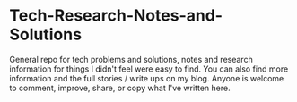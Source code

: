 # Tech-Research-Notes-and-Solutions
General repo for tech problems and solutions, notes and research information for things I didn't feel were easy to find. You can also find more information and the full stories / write ups on my blog. Anyone is welcome to comment, improve, share, or copy what I've written here.

